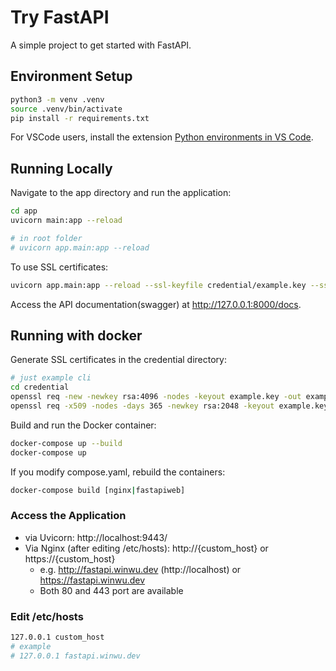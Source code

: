 # Try FastAPI

A simple project to get started with FastAPI.

## Environment Setup


```sh
python3 -m venv .venv
source .venv/bin/activate
pip install -r requirements.txt
```

For VSCode users, install the extension [Python environments in VS Code](https://code.visualstudio.com/docs/python/environments).


## Running Locally

Navigate to the app directory and run the application:


```sh
cd app
uvicorn main:app --reload

# in root folder
# uvicorn app.main:app --reload
```

To use SSL certificates:

```sh
uvicorn app.main:app --reload --ssl-keyfile credential/example.key --ssl-certfile credential/example.crt
```

Access the API documentation(swagger) at http://127.0.0.1:8000/docs.

## Running with docker

Generate SSL certificates in the credential directory:


```sh
# just example cli
cd credential
openssl req -new -newkey rsa:4096 -nodes -keyout example.key -out example.csr   
openssl req -x509 -nodes -days 365 -newkey rsa:2048 -keyout example.key -out example.crt
```

Build and run the Docker container:

```sh
docker-compose up --build
docker-compose up
```

If you modify compose.yaml, rebuild the containers:

```sh
docker-compose build [nginx|fastapiweb]
```

### Access the Application

* via Uvicorn: http://localhost:9443/ 
* Via Nginx (after editing /etc/hosts): http://{custom_host} or https://{custom_host}
    * e.g. http://fastapi.winwu.dev (http://localhost) or https://fastapi.winwu.dev
    * Both 80 and 443 port are available


### Edit /etc/hosts

```sh
127.0.0.1 custom_host
# example
# 127.0.0.1 fastapi.winwu.dev
```
